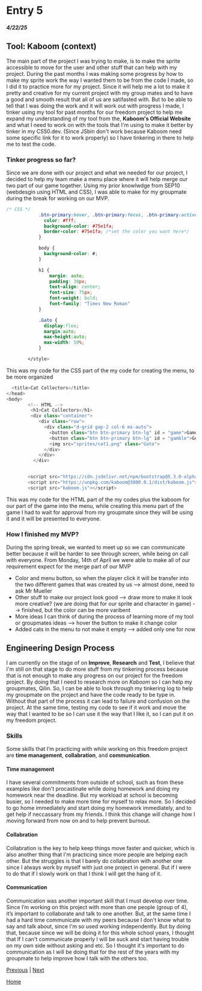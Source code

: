 # Entry 5
##### 4/22/25

## Tool: Kaboom (context)
The main part of the project I was trying to make, is to make the sprite accessible to move for the user and other stuff that can help with my project. During the past months I was making some progress by how to make my sprite work the way I wanted them to be from the code I made, so I did it to practice more for my project. Since it will help me a lot to make it pretty and creative for my current project with my group mates and to have a good and smooth result that all of us are satifasted with. But to be able to tell that I was doing the work and it will work out with progress I made, I tinker using my tool for past months for our freedom project to help me expand my understanding of my tool from the, **Kaboom's Official Website** and what I need to work on with the tools that I'm using to make it better by tinker in my CS50.dev. (Since JSbin don't work because Kaboom need some specific link for it to work properly) so I have tinkering in there to help me to test the code. 

### Tinker progress so far?
Since we are done with our project and what we needed for our project, I decided to help my team make a menu place where it will help merge our two part of our game together. Using my prior knowlwdge from SEP10 (webdesgin using HTML and CSS), I was able to make for my groupmate during the break for working on our MVP. 

``` CSS
/* CSS */
            .btn-primary:hover, .btn-primary:focus, .btn-primary:active, .btn-primary.active, .open>.dropdown-toggle.btn-primary {
              color: #fff;
              background-color: #75e1fa;
              border-color: #75e1fa; /*set the color you want here*/
            }

            body {
              background-color: #;
            }

            h1 {
                margin: auto;
                padding: 30px;
                text-align: center;
                font-size: 75px;
                font-weight: bold;
                font-family: "Times New Roman"
            }

            .Gato {
              display:flex;
              margin:auto;
              max-height:auto;
              max-width: 50%;
            }

        </style>
```
This was my code for the CSS part of the my code for creating the menu, to be more organized
``` js
  <title>Cat Collectors</title>
</head>
<body>
        <!-- HTML -->
         <h1>Cat Collectors</h1>
         <div class="container">
            <div class="row">
              <div class="d-grid gap-2 col-6 mx-auto">
                <button class="btn btn-primary btn-lg" id = "game">Game</button>  <!-- start game -->
                <button class="btn btn-primary btn-lg" id = "gamble">Get Cat</button> <!-- go to part 2 of the game -->
                <img src="sprites/cat1.png" class="Gato">
              </div>
            </div>
          </div>


        <script src="https://cdn.jsdelivr.net/npm/bootstrap@5.3.0-alpha1/dist/js/bootstrap.bundle.min.js"></script>
        <script src="https://unpkg.com/kaboom@3000.0.1/dist/kaboom.js"></script>
        <script src="kaboom.js"></script>
```

This was my code for the HTML part of the my codes plus the kaboom for our part of the game into the menu, while creating this menu part of the game I had to wait for approval from my groupmate since they will be using it and it will be presented to everyone.

### How I finished my MVP?
During the spring break, we wanted to meet up so we can communicate better because it will be harder to see through screen, while being on call with everyone. From Monday, 14th of April we were able to make all of our requirement expect for the merge part of our MVP
- Color and menu button, so when the player click it will be transfer into the two different games that was created by us --> almost done, need to ask Mr Mueller
- Other stuff to make our project look good --> draw more to make it look more creative? (we are doing that for our sprite and character in game) --> finished, but the color can be more varibent 
- More ideas I can think of during the process of learning more of my tool or groupmates ideas --> hover the button to make it change color
- Added cats in the menu to not make it empty --> added only one for now

## Engineering Design Process
I am currently on the stage of on **Improve**, **Research** and **Test**, I believe that I'm still on that stage to do more stuff from my tinkering process because that is not enough to make any progress on our project for the freedom project. By doing that I need to research more on *Kaboom* so I can help my groupmates, Qilin. So, I can be able to look through my tinkering log to help my groupmate on the project and have the code ready to be type in. Without that part of the process it can lead to failure and confusion on the project. At the same time, testing my code to see if it work and move the way that I wanted to be so I can use it the way that I like it, so I can put it on my freedom project. 

### Skills
Some skills that I’m practicing with while working on this freedom project are **time management**, **collabration**, and **communication**.

#### Time management
I have several commitments from outside of school, such as from these examples like don't procastinate while doing homework and doing my homework near the deadline. But my workload at school is becoming busier, so I needed to make more time for myself to relax more. So I decided to go home immediately and start doing my homework immediately, and to get help if neccassary from my friends. I think this change will change how I moving forward from now on and to help prevent burnout. 

#### Collabration
Collabration is the key to help keep things move faster and quicker, which is also another thing that I'm practicing since more people are helping each other. But the struggles is that I barely do collabration with another one since I always work by myself with just one project in general. But if I were to do that if I slowly work on that I think I will get the hang of it. 

#### Communication
Communication was another important skill that I must develop over time. Since I’m working on this project with more than one people (group of 4), it’s important to collaborate and talk to one another. But, at the same time I had a hard time communicate with my peers because I don't know what to say and talk about, since I'm so used working independently. But by doing that, because since we will be doing it for this whole school years, I thought that If I can't communicate properly I will be suck and start having trouble on my own side without asking and etc. So I thought it's important to do communication as I will be doing that for the rest of the years with my groupmate to help improve how I talk with the others too.

[Previous](entry04.md) | [Next](entry06.md)

[Home](../README.md)
